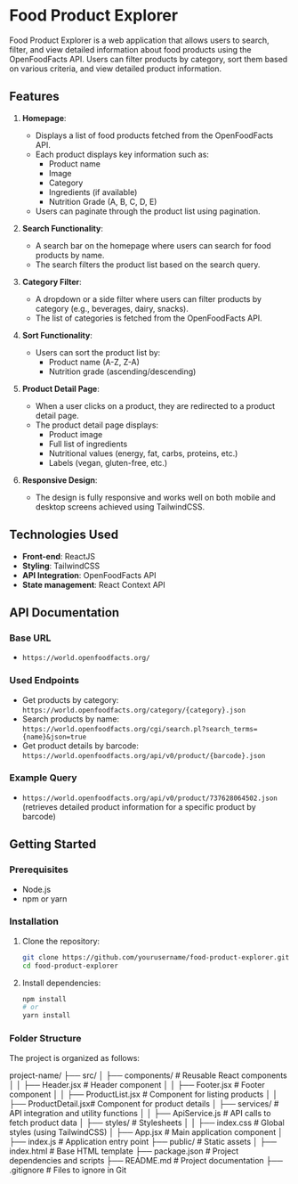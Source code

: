 # Food Product Explorer

Food Product Explorer is a web application that allows users to search, filter, and view detailed information about food products using the OpenFoodFacts API. Users can filter products by category, sort them based on various criteria, and view detailed product information.

## Features

1. **Homepage**:
   - Displays a list of food products fetched from the OpenFoodFacts API.
   - Each product displays key information such as:
     - Product name
     - Image
     - Category
     - Ingredients (if available)
     - Nutrition Grade (A, B, C, D, E)
   - Users can paginate through the product list using pagination.

2. **Search Functionality**:
   - A search bar on the homepage where users can search for food products by name.
   - The search filters the product list based on the search query.

3. **Category Filter**:
   - A dropdown or a side filter where users can filter products by category (e.g., beverages, dairy, snacks).
   - The list of categories is fetched from the OpenFoodFacts API.

4. **Sort Functionality**:
   - Users can sort the product list by:
     - Product name (A-Z, Z-A)
     - Nutrition grade (ascending/descending)

5. **Product Detail Page**:
   - When a user clicks on a product, they are redirected to a product detail page.
   - The product detail page displays:
     - Product image
     - Full list of ingredients
     - Nutritional values (energy, fat, carbs, proteins, etc.)
     - Labels (vegan, gluten-free, etc.)

6. **Responsive Design**:
   - The design is fully responsive and works well on both mobile and desktop screens achieved using TailwindCSS.

## Technologies Used

- **Front-end**: ReactJS 
- **Styling**: TailwindCSS
- **API Integration**: OpenFoodFacts API
- **State management**: React Context API

## API Documentation

### Base URL

- `https://world.openfoodfacts.org/`

### Used Endpoints

- Get products by category: `https://world.openfoodfacts.org/category/{category}.json`
- Search products by name: `https://world.openfoodfacts.org/cgi/search.pl?search_terms={name}&json=true`
- Get product details by barcode: `https://world.openfoodfacts.org/api/v0/product/{barcode}.json`

### Example Query

- `https://world.openfoodfacts.org/api/v0/product/737628064502.json` (retrieves detailed product information for a specific product by barcode)

## Getting Started

### Prerequisites

- Node.js
- npm or yarn

### Installation

1. Clone the repository:
   ```sh
   git clone https://github.com/yourusername/food-product-explorer.git
   cd food-product-explorer

2. Install dependencies:

   ```sh
   npm install
   # or
   yarn install

### Folder Structure

The project is organized as follows:

project-name/ ├── src/ │ ├── components/ # Reusable React components │ │ ├── Header.jsx # Header component │ │ ├── Footer.jsx # Footer component │ │ ├── ProductList.jsx # Component for listing products │ │ ├── ProductDetail.jsx# Component for product details │ ├── services/ # API integration and utility functions │ │ ├── ApiService.js # API calls to fetch product data │ ├── styles/ # Stylesheets │ │ ├── index.css # Global styles (using TailwindCSS) │ ├── App.jsx # Main application component │ ├── index.js # Application entry point ├── public/ # Static assets │ ├── index.html # Base HTML template ├── package.json # Project dependencies and scripts ├── README.md # Project documentation ├── .gitignore # Files to ignore in Git

